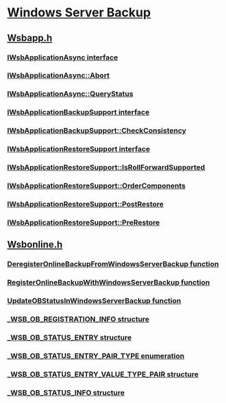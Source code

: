 # [Windows Server Backup](index.md)
## [Wsbapp.h](../wsbapp/index.md)
### [IWsbApplicationAsync interface](../wsbapp/nn-wsbapp-iwsbapplicationasync.md)
### [IWsbApplicationAsync::Abort](../wsbapp/nf-wsbapp-iwsbapplicationasync-abort.md)
### [IWsbApplicationAsync::QueryStatus](../wsbapp/nf-wsbapp-iwsbapplicationasync-querystatus.md)
### [IWsbApplicationBackupSupport interface](../wsbapp/nn-wsbapp-iwsbapplicationbackupsupport.md)
### [IWsbApplicationBackupSupport::CheckConsistency](../wsbapp/nf-wsbapp-iwsbapplicationbackupsupport-checkconsistency.md)
### [IWsbApplicationRestoreSupport interface](../wsbapp/nn-wsbapp-iwsbapplicationrestoresupport.md)
### [IWsbApplicationRestoreSupport::IsRollForwardSupported](../wsbapp/nf-wsbapp-iwsbapplicationrestoresupport-isrollforwardsupported.md)
### [IWsbApplicationRestoreSupport::OrderComponents](../wsbapp/nf-wsbapp-iwsbapplicationrestoresupport-ordercomponents.md)
### [IWsbApplicationRestoreSupport::PostRestore](../wsbapp/nf-wsbapp-iwsbapplicationrestoresupport-postrestore.md)
### [IWsbApplicationRestoreSupport::PreRestore](../wsbapp/nf-wsbapp-iwsbapplicationrestoresupport-prerestore.md)
## [Wsbonline.h](../wsbonline/index.md)
### [DeregisterOnlineBackupFromWindowsServerBackup function](../wsbonline/nf-wsbonline-deregisteronlinebackupfromwindowsserverbackup.md)
### [RegisterOnlineBackupWithWindowsServerBackup function](../wsbonline/nf-wsbonline-registeronlinebackupwithwindowsserverbackup.md)
### [UpdateOBStatusInWindowsServerBackup function](../wsbonline/nf-wsbonline-updateobstatusinwindowsserverbackup.md)
### [_WSB_OB_REGISTRATION_INFO structure](../wsbonline/ns-wsbonline-_wsb_ob_registration_info.md)
### [_WSB_OB_STATUS_ENTRY structure](../wsbonline/ns-wsbonline-_wsb_ob_status_entry.md)
### [_WSB_OB_STATUS_ENTRY_PAIR_TYPE enumeration](../wsbonline/ne-wsbonline-_wsb_ob_status_entry_pair_type.md)
### [_WSB_OB_STATUS_ENTRY_VALUE_TYPE_PAIR structure](../wsbonline/ns-wsbonline-_wsb_ob_status_entry_value_type_pair.md)
### [_WSB_OB_STATUS_INFO structure](../wsbonline/ns-wsbonline-_wsb_ob_status_info.md)
